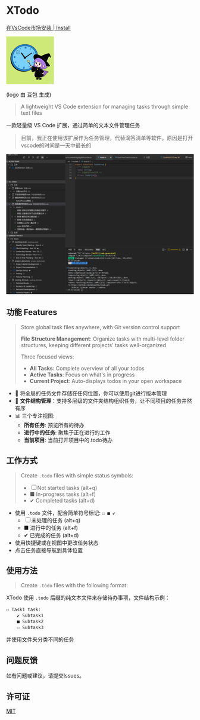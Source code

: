 # XTodo

[在VsCode市场安装 | Install](https://marketplace.visualstudio.com/items?itemName=meteorOSS.xtodo)

![logo](https://github.com/meteorOSS/xtodo/raw/master/resources/logo.png)

(logo 由 豆包 生成)

> A lightweight VS Code extension for managing tasks through simple text files

一款轻量级 VS Code 扩展，通过简单的文本文件管理任务

> 目前，我正在使用该扩展作为任务管理，代替滴答清单等软件。原因是打开vscode的时间是一天中最长的

![desc](https://raw.githubusercontent.com/meteorOSS/xtodo/refs/heads/master/resources/desc.png)

## 功能 Features

> Store global task files anywhere, with Git version control support
>
> **File Structure Management**: Organize tasks with multi-level folder structures, keeping different projects' tasks well-organized
>
> Three focused views:
>
> - **All Tasks**: Complete overview of all your todos
> - **Active Tasks**: Focus on what's in progress
> - **Current Project**: Auto-displays todos in your open workspace

- 📁 将全局的任务文件存储在任何位置，你可以使用git进行版本管理
- 📁 **文件结构管理**：支持多层级的文件夹结构组织任务，让不同项目的任务井然有序
- 📊 三个专注视图:
  - **所有任务**: 预览所有的待办
  - **进行中的任务**: 聚焦于正在进行的工作
  - **当前项目**: 当前打开项目中的.todo待办

## 工作方式 

> Create `.todo` files with simple status symbols:
>
> - ☐ Not started tasks (alt+q)
> - ■ In-progress tasks (alt+f)
> - ✔ Completed tasks (alt+d)

- 使用 `.todo` 文件，配合简单符号标记: `☐ ■ ✔`
  - ☐ 未处理的任务 (alt+q)
  - ■ 进行中的任务 (alt+f)
  - ✔ 已完成的任务 (alt+d)
- 使用快捷键或在视图中更改任务状态
- 点击任务直接导航到具体位置

## 使用方法

> Create `.todo` files with the following format:

XTodo 使用 `.todo` 后缀的纯文本文件来存储待办事项，文件结构示例：

```
☐ Task1 task:
    ✔ Subtask1
    ■ Subtask2
    ☐ Subtask3
```

并使用文件夹分类不同的任务

## 问题反馈

如有问题或建议，请提交Issues。

## 许可证

[MIT](LICENSE)
